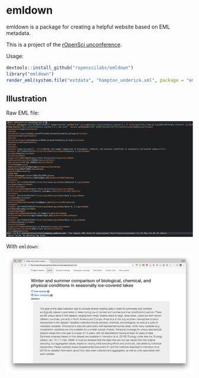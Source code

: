 # emldown

emldown is a package for creating a helpful website based on EML metadata.

This is a project of
the [rOpenSci unconference](https://github.com/ropensci/unconf17/issues/28).

Usage:

```R
devtools::install_github("ropenscilabs/emldown")
library("emldown")
render_eml(system.file("extdata", "hampton_underice.xml", package = "emldown"))
```

## Illustration

Raw EML file:

![raw eml](illustrations/screenshot_raw_xml.png)

With `emldown`:

![emldown](illustrations/screenshot_emldown.png)
